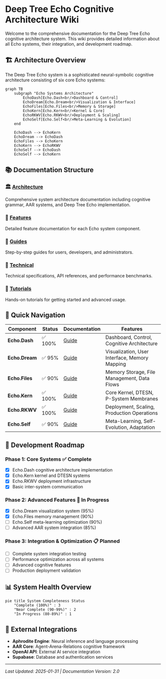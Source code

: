 
# Deep Tree Echo Cognitive Architecture Wiki

Welcome to the comprehensive documentation for the Deep Tree Echo cognitive architecture system. This wiki provides detailed information about all Echo systems, their integration, and development roadmap.

## 🏗️ Architecture Overview

The Deep Tree Echo system is a sophisticated neural-symbolic cognitive architecture consisting of six core Echo systems:

```mermaid
graph TB
    subgraph "Echo Systems Architecture"
        EchoDash[Echo.Dash<br/>Dashboard & Control]
        EchoDream[Echo.Dream<br/>Visualization & Interface]
        EchoFiles[Echo.Files<br/>Memory & Storage]
        EchoKern[Echo.Kern<br/>Kernel & Core]
        EchoRKWV[Echo.RKWV<br/>Deployment & Scaling]
        EchoSelf[Echo.Self<br/>Meta-Learning & Evolution]
    end
    
    EchoDash --> EchoKern
    EchoDream --> EchoDash
    EchoFiles --> EchoKern
    EchoKern --> EchoRKWV
    EchoSelf --> EchoDash
    EchoSelf --> EchoKern
```

## 📚 Documentation Structure

### 🏛️ [Architecture](./architecture/overview.md)
Comprehensive system architecture documentation including cognitive grammar, AAR systems, and Deep Tree Echo implementation.

### 🚀 [Features](./features/echo-systems-overview.md)
Detailed feature documentation for each Echo system component.

### 📖 [Guides](./guides/README.md)
Step-by-step guides for users, developers, and administrators.

### 🔧 [Technical](./technical/specifications.md)
Technical specifications, API references, and performance benchmarks.

### 🎯 [Tutorials](./tutorials/README.md)
Hands-on tutorials for getting started and advanced usage.

## 🌟 Quick Navigation

| Component | Status | Documentation | Features |
|-----------|--------|---------------|----------|
| **Echo.Dash** | ✅ 100% | [Guide](./features/echo-systems-overview.md#echo-dash) | Dashboard, Control, Cognitive Architecture |
| **Echo.Dream** | ✅ 95% | [Guide](./features/echo-systems-overview.md#echo-dream) | Visualization, User Interface, Memory Mapping |
| **Echo.Files** | ✅ 90% | [Guide](./features/echo-systems-overview.md#echo-files) | Memory Storage, File Management, Data Flows |
| **Echo.Kern** | ✅ 100% | [Guide](./features/echo-systems-overview.md#echo-kern) | Core Kernel, DTESN, P-System Membranes |
| **Echo.RKWV** | ✅ 100% | [Guide](./features/echo-systems-overview.md#echo-rkwv) | Deployment, Scaling, Production Operations |
| **Echo.Self** | ✅ 90% | [Guide](./features/echo-systems-overview.md#echo-self) | Meta-Learning, Self-Evolution, Adaptation |

## 🎯 Development Roadmap

### Phase 1: Core Systems ✅ Complete
- [x] Echo.Dash cognitive architecture implementation
- [x] Echo.Kern kernel and DTESN systems
- [x] Echo.RKWV deployment infrastructure
- [x] Basic inter-system communication

### Phase 2: Advanced Features 🔄 In Progress
- [x] Echo.Dream visualization system (95%)
- [x] Echo.Files memory management (90%)
- [ ] Echo.Self meta-learning optimization (90%)
- [ ] Advanced AAR system integration (85%)

### Phase 3: Integration & Optimization 📋 Planned
- [ ] Complete system integration testing
- [ ] Performance optimization across all systems
- [ ] Advanced cognitive features
- [ ] Production deployment validation

## 📊 System Health Overview

```mermaid
pie title System Completeness Status
    "Complete (100%)" : 3
    "Near Complete (90-99%)" : 2
    "In Progress (80-89%)" : 1
```

## 🔗 External Integrations

- **Aphrodite Engine**: Neural inference and language processing
- **AAR Core**: Agent-Arena-Relations cognitive framework
- **OpenAI API**: External AI service integration
- **Supabase**: Database and authentication services

---

*Last Updated: 2025-01-31 | Documentation Version: 2.0*
